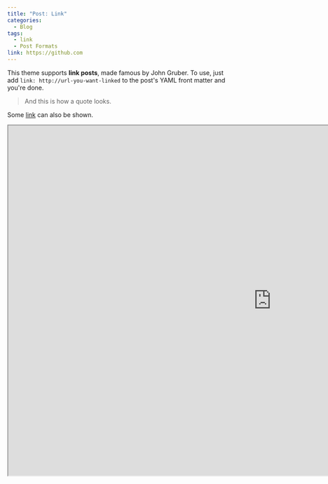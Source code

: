 ```yaml
---
title: "Post: Link"
categories:
  - Blog
tags:
  - link
  - Post Formats
link: https://github.com
---
```


This theme supports **link posts**, made famous by John Gruber. To use, just add `link: http://url-you-want-linked` to the post's YAML front matter and you're done.

> And this is how a quote looks.

Some [link](#) can also be shown.

<iframe src = "https://public.tableau.com/shared/8ZSBGFCT3?:embed=yes&:display_count=yes&:showVizHome=no" width = '1200' height='800'></iframe>
